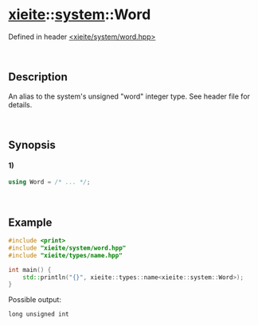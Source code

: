 # [xieite](../../xieite.md)\:\:[system](../../system.md)\:\:Word
Defined in header [<xieite/system/word.hpp>](../../../include/xieite/system/word.hpp)

&nbsp;

## Description
An alias to the system's unsigned "word" integer type. See header file for details.

&nbsp;

## Synopsis
#### 1)
```cpp
using Word = /* ... */;
```

&nbsp;

## Example
```cpp
#include <print>
#include "xieite/system/word.hpp"
#include "xieite/types/name.hpp"

int main() {
    std::println("{}", xieite::types::name<xieite::system::Word>);
}
```
Possible output:
```
long unsigned int
```
